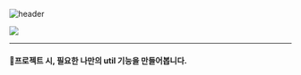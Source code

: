![header](https://capsule-render.vercel.app/api?type=slice&color=gradient&height=300&section=header&text=Common&fontSize=80&desc=나만의&nbsp;common과&nbsp;util&nbsp;기능&nbsp;만들기&descAlign=60&descAlignY=65)

<img src="https://img.shields.io/badge/Java-007396?style=flat-square&logo=Java&logoColor=white"/>

----------

#### :hammer:프로젝트 시, 필요한 나만의 util 기능을 만들어봅니다.
